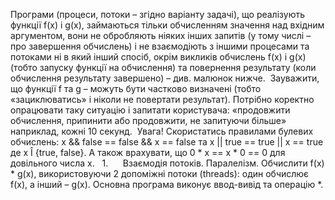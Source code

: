 Програми (процеси, потоки – згідно варіанту задачі), що реалізують функції f(x) і g(x), займаються тільки обчисленням
значення над вхідним аргументом, вони не обробляють ніяких інших запитів (у тому числі – про завершення обчислень) і не
взаємодіють з іншими процесами та потоками ні в який інший спосіб, окрім викликів обчислень f(x) і g(x) (тобто запуску
функції на обчислення) та повернення результату (коли обчислення результату завершено) – див. малюнок нижче.
 Зауважити, що функції f та g – можуть бути частково визначені (тобто «зациклюватись» і ніколи не повертати результат).
Потрібно коректно опрацювати таку ситуацію і запитати користувача: «продовжити обчислення, припинити або продовжити, не
запитуючи більше» наприклад, кожні 10 секунд.
 Увага! Скористатись правилами булевих обчислень:
x && false == false && x == false
та
x || true == true || x == true
де х Î {true, false}.
А також врахувати, що 0 * x == x * 0 == 0 для довільного числа x.
 
1.      Взаємодія потоків. Паралелізм. Обчислити f(x) * g(x), використовуючи 2 допоміжні потоки (threads): один обчислює
f(x), а інший – g(x). Основна програма виконує ввод-вивід та операцію *.

